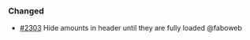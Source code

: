 ### Changed

- [\#2303](https://github.com/cosmos/voyager/issues/2303) Hide amounts in header until they are fully loaded @faboweb